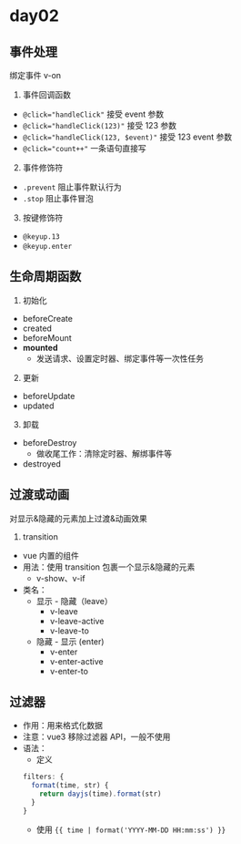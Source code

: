 # day02

## 事件处理

绑定事件 v-on

1. 事件回调函数

- `@click="handleClick"` 接受 event 参数
- `@click="handleClick(123)"` 接受 123 参数
- `@click="handleClick(123, $event)"` 接受 123 event 参数
- `@click="count++"` 一条语句直接写

2. 事件修饰符

- `.prevent` 阻止事件默认行为
- `.stop` 阻止事件冒泡

3. 按键修饰符

- `@keyup.13`
- `@keyup.enter`

## 生命周期函数

1. 初始化

- beforeCreate
- created
- beforeMount
- **mounted**
  - 发送请求、设置定时器、绑定事件等一次性任务

2. 更新

- beforeUpdate
- updated

3. 卸载

- beforeDestroy
  - 做收尾工作：清除定时器、解绑事件等
- destroyed

## 过渡或动画

对显示&隐藏的元素加上过渡&动画效果

1. transition

- vue 内置的组件
- 用法：使用 transition 包裹一个显示&隐藏的元素
  - v-show、v-if
- 类名：
  - 显示 - 隐藏（leave）
    - v-leave
    - v-leave-active
    - v-leave-to
  - 隐藏 - 显示 (enter)
    - v-enter
    - v-enter-active
    - v-enter-to

## 过滤器

- 作用：用来格式化数据
- 注意：vue3 移除过滤器 API，一般不使用
- 语法：
  - 定义
  ```js
  filters: {
    format(time, str) {
      return dayjs(time).format(str)
    }
  }
  ```
  - 使用
    `{{ time | format('YYYY-MM-DD HH:mm:ss') }}`
